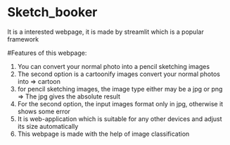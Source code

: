 # Sketch_booker
It is a interested webpage, it is made by streamlit which is a popular framework 

#Features of this webpage:
  1. You can convert your normal photo into a pencil sketching images 
  2. The second option is a cartoonify images convert your normal photos into => cartoon
  3. for pencil sketching images, the image type either may be a jpg or png => The jpg gives the absolute result
  4. For the second option, the input images format only in jpg, otherwise it shows some error
  5. It is web-application which is suitable for any other devices and adjust its size automatically 
  6. This webpage is made with the help of image classification

